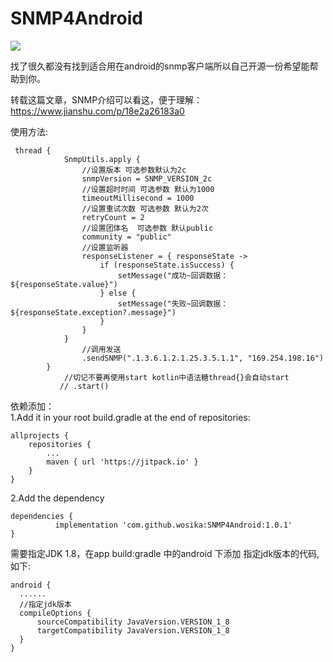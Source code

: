 # SNMP4Android

[![](https://jitpack.io/v/wosika/SNMP4Android.svg)](https://jitpack.io/#wosika/SNMP4Android)

找了很久都没有找到适合用在android的snmp客户端所以自己开源一份希望能帮助到你。<br/>

转载这篇文章，SNMP介绍可以看这，便于理解：<br/>
https://www.jianshu.com/p/18e2a26183a0

使用方法:<br/>

 	 thread {
                SnmpUtils.apply {
                    //设置版本 可选参数默认为2c
                    snmpVersion = SNMP_VERSION_2c
                    //设置超时时间 可选参数 默认为1000
                    timeoutMillisecond = 1000
                    //设置重试次数 可选参数 默认为2次
                    retryCount = 2
                    //设置团体名  可选参数 默认public
                    community = "public"
                    //设置监听器
                    responseListener = { responseState ->
                        if (responseState.isSuccess) {
                            setMessage("成功~回调数据：${responseState.value}")
                        } else {
                            setMessage("失败~回调数据：${responseState.exception?.message}")
                        }
                    }
                }
                    //调用发送
                    .sendSNMP(".1.3.6.1.2.1.25.3.5.1.1", "169.254.198.16")
            }
                //切记不要再使用start kotlin中语法糖thread{}会自动start
               // .start()

依赖添加：<br/>
  1.Add it in your root build.gradle at the end of repositories:

	allprojects {
		repositories {
			...
			maven { url 'https://jitpack.io' }
		}
	}
  
  2.Add the dependency
  
    dependencies {
	          implementation 'com.github.wosika:SNMP4Android:1.0.1'
    }
	  
 需要指定JDK 1.8，在app build:gradle 中的android 下添加 指定jdk版本的代码,如下:
 
	android {
  	  ......
  	  //指定jdk版本
  	  compileOptions {
  	      sourceCompatibility JavaVersion.VERSION_1_8
   	      targetCompatibility JavaVersion.VERSION_1_8
  	  }
	}	
    
